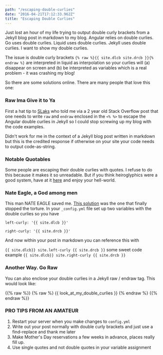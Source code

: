 ```yaml
---
path: "/escaping-double-curlies"
date: "2016-04-21T17:12:33.962Z"
title: "Escaping Double Curlies"
---
```


Just lost an hour of my life trying to output double curly brackets from a Jekyll blog post in markdown to my blog. Angular relies on double curlies. Go uses double curlies. Liquid uses double curlies. Jekyll uses double curlies. I want to show my double curlies.

The issue is double curly brackets `{% raw %}{{ site.dlcb site.drcb }}{% endraw %}` are interpreted in liquid as interpolation so your curlies will (a) disappear on screen and (b) be interpreted as variables which is a real problem - it was crashing my blog!

So there are some solutions online. There are many people that love this one:

### Raw Ima Give it to Ya
First a hat tip to [SLaks](http://goo.gl/yHdTLP) who told me via a 2 year old Stack Overflow post that one needs to write `raw` and `endraw` enclosed in the `<% %>` to escape the Angular double curlies in Jekyll so I could stop screwing up my blog with the code examples.

Didn't work for me in the context of a Jekyll blog post written in markdown but this is the credited response if otherwise on your site your code needs to output code-as-string.

### Notable Quotables
Some people are escaping their double curlies with quotes. I refuse to do this because it makes it so unreadable. But if you think heiroglyphics were a good system, have at it [here](http://stackoverflow.com/questions/3426182/how-to-escape-liquid-template-tags/5866429#5866429) and enjoy your hell-world.

### Nate Eagle, a God among men
This man NATE EAGLE saved me. [This solution](http://nateeagle.com/2011/08/31/how-to-output-curly-brackets-in-jekyll/) was the one that finally stopped the torture. In your `_config.yml` file set up two variables with the double curlies so you have

`left-curly: '{{ site.dlcb }}'`

`right-curly: '{{ site.drcb }}'`

And now within your post in markdown you can reference this with

`{{ site.dlcb}} site.left-curly {{ site.drcb }}` some sweet code example `{{ site.dlcb}} site.right-curly {{ site.drcb }}`

### Another Way. Go Raw
You can also enclose your double curlies in a Jekyll raw / endraw tag. This would look like:

&#123;&#123;% raw %&#125;&#125;
{% raw %}
{{ look_at_my_double_curlies }}
{% endraw %}
&#123;&#123;% endraw %&#125;&#125;

### PRO TIPS FROM AN AMATEUR

1. Restart your server when you make changes to `config.yml`
2. Write out your post normally with double curly brackets and just use a find-replace and thank me later
3. Make Mother's Day reservations a few weeks in advance, places really fill up.
4. Use single quotes and not double quotes in your variable assignment
